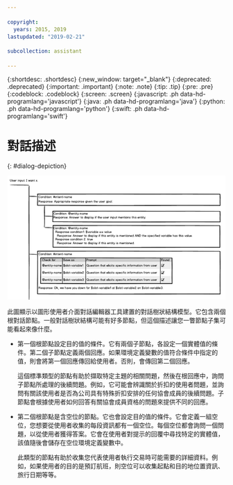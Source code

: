 ```yaml
---

copyright:
  years: 2015, 2019
lastupdated: "2019-02-21"

subcollection: assistant

---
```


{:shortdesc: .shortdesc}
{:new_window: target="_blank"}
{:deprecated: .deprecated}
{:important: .important}
{:note: .note}
{:tip: .tip}
{:pre: .pre}
{:codeblock: .codeblock}
{:screen: .screen}
{:javascript: .ph data-hd-programlang='javascript'}
{:java: .ph data-hd-programlang='java'}
{:python: .ph data-hd-programlang='python'}
{:swift: .ph data-hd-programlang='swift'}

# 對話描述
{: #dialog-depiction}

![具有範例內容的範例對話樹狀結構](images/dialog-depiction-full.png)

此圖顯示以圖形使用者介面對話編輯器工具建置的對話樹狀結構模型。它包含兩個根對話節點。一般對話樹狀結構可能有好多節點，但這個描述讓您一瞥節點子集可能看起來像什麼。

- 第一個根節點設定目的值的條件。它有兩個子節點，各設定一個實體值的條件。第二個子節點定義兩個回應。如果環境定義變數的值符合條件中指定的值，則會將第一個回應傳回給使用者。否則，會傳回第二個回應。

  這個標準類型的節點有助於擷取特定主題的相關問題，然後在根回應中，詢問子節點所處理的後續問題。例如，它可能會辨識關於折扣的使用者問題，並詢問有關該使用者是否為公司具有特殊折扣安排的任何協會成員的後續問題。子節點會根據使用者如何回答有關協會成員資格的問題來提供不同的回應。

- 第二個根節點是含空位的節點。它也會設定目的值的條件。它會定義一組空位，您想要從使用者收集的每段資訊都有一個空位。每個空位都會詢問一個問題，以從使用者獲得答案。它會在使用者對提示的回覆中尋找特定的實體值，該值隨後會儲存在空位環境定義變數中。

  此類型的節點有助於收集您代表使用者執行交易時可能需要的詳細資料。例如，如果使用者的目的是預訂航班，則空位可以收集起點和目的地位置資訊、旅行日期等等。
